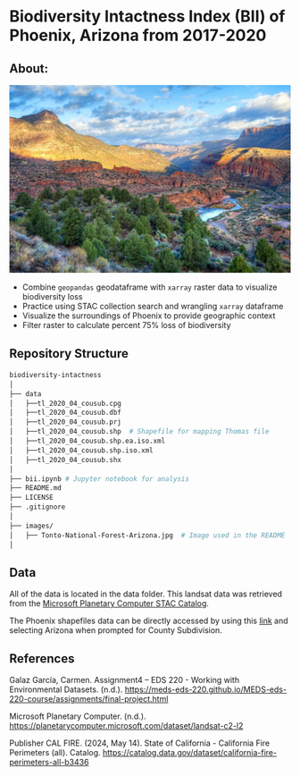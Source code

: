 # Biodiversity Intactness Index (BII) of Phoenix, Arizona from 2017-2020

## About: 


![images/Tonto-National-Forest-Arizona.jpg](images/Tonto-National-Forest-Arizona.jpg)

- Combine `geopandas` geodataframe with `xarray` raster data to visualize biodiversity loss
- Practice using STAC collection search and wrangling `xarray` dataframe
- Visualize the surroundings of Phoenix to provide geographic context
- Filter raster to calculate percent 75% loss of biodiversity

## Repository Structure

```bash
biodiversity-intactness
│
├── data                        
│   ├──tl_2020_04_cousub.cpg
│   ├──tl_2020_04_cousub.dbf
│   ├──tl_2020_04_cousub.prj 
│   ├──tl_2020_04_cousub.shp  # Shapefile for mapping Thomas file
│   ├──tl_2020_04_cousub.shp.ea.iso.xml
│   ├──tl_2020_04_cousub.shp.iso.xml
│   ├──tl_2020_04_cousub.shx   
│
├── bii.ipynb # Jupyter notebook for analysis      
├── README.md  
├── LICENSE                      
├── .gitignore  
│
├── images/                       
│   ├── Tonto-National-Forest-Arizona.jpg  # Image used in the README
│                
```

## Data

All of the data is located in the data folder. This landsat data was retrieved from the [Microsoft Planetary Computer STAC Catalog](https://planetarycomputer.microsoft.com/dataset/io-biodiversity).  

The Phoenix shapefiles  data can be directly accessed by using this [link](https://www.census.gov/cgi-bin/geo/shapefiles/index.php?year=2020&layergroup=County+Subdivisions) and selecting Arizona when prompted for County Subdivision.

## References

Galaz García, Carmen. Assignment4 – EDS 220 - Working with Environmental Datasets. (n.d.). https://meds-eds-220.github.io/MEDS-eds-220-course/assignments/final-project.html

Microsoft Planetary Computer. (n.d.). https://planetarycomputer.microsoft.com/dataset/landsat-c2-l2

Publisher CAL FIRE. (2024, May 14). State of California - California Fire Perimeters (all). Catalog. https://catalog.data.gov/dataset/california-fire-perimeters-all-b3436 


